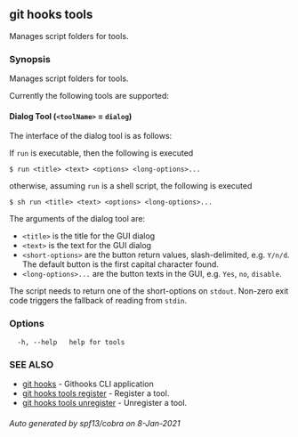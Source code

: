## git hooks tools

Manages script folders for tools.

### Synopsis

Manages script folders for tools.

Currently the following tools are supported:

#### Dialog Tool (`<toolName>` = `dialog`)

The interface of the dialog tool is as follows:

If `run` is executable, then the following is executed

```shell
$ run <title> <text> <options> <long-options>...
```

otherwise, assuming `run` is a shell script, the following is executed

```shell
$ sh run <title> <text> <options> <long-options>...
```

The arguments of the dialog tool are:

- `<title>` is the title for the GUI dialog
- `<text>` is the text for the GUI dialog
- `<short-options>` are the button return values, slash-delimited,
  e.g. `Y/n/d`. The default button is the first capital character found.
- `<long-options>...` are the button texts in the GUI,
  e.g. `Yes`, `no`, `disable`.

The script needs to return one of the short-options on `stdout`.
Non-zero exit code triggers the fallback of reading from `stdin`.

### Options

```
  -h, --help   help for tools
```

### SEE ALSO

* [git hooks](git_hooks.md)	 - Githooks CLI application
* [git hooks tools register](git_hooks_tools_register.md)	 - Register a tool.
* [git hooks tools unregister](git_hooks_tools_unregister.md)	 - Unregister a tool.

###### Auto generated by spf13/cobra on 8-Jan-2021
